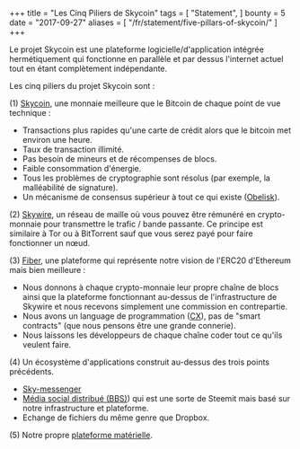 +++
title = "Les Cinq Piliers de Skycoin"
tags = [
    "Statement",
]
bounty = 5
date = "2017-09-27"
aliases = [
	"/fr/statement/five-pillars-of-skycoin/"
]
+++

Le projet Skycoin est une plateforme logicielle/d'application intégrée hermétiquement qui fonctionne en parallèle et par dessus l'internet actuel tout en étant complètement indépendante.

Les cinq piliers du projet Skycoin sont :

(1) [Skycoin](https://github.com/skycoin/skycoin), une monnaie meilleure que le Bitcoin de chaque point de vue technique :

 - Transactions plus rapides qu'une carte de crédit alors que le bitcoin met environ une heure.
 - Taux de transaction illimité.
 - Pas besoin de mineurs et de récompenses de blocs.
 - Faible consommation d'énergie.
 - Tous les problèmes de cryptographie sont résolus (par exemple, la malléabilité de signature).
 - Un mécanisme de consensus supérieur à tout ce qui existe
   ([Obelisk](/statement/obelisk-the-skycoin-consensus-algorithm/)).

(2) [Skywire](/tags/skywire/), un réseau de maille où vous pouvez être rémunéré en crypto-monnaie pour transmettre le trafic / bande passante.
Ce principe est similaire à Tor ou à BitTorrent sauf que vous serez payé pour faire fonctionner un nœud.

(3) [Fiber](https://www.skycoin.net/fiber/), une plateforme qui représente notre vision de l'ERC20 d'Ethereum mais bien meilleure :

 - Nous donnons à chaque crypto-monnaie leur propre chaîne de blocs ainsi que la plateforme fonctionnant au-dessus de l'infrastructure de Skywire et nous recevons simplement une commission en contrepartie.
 - Nous avons un language de programmation ([CX](/overview/cx-overview/)),
   pas de "smart contracts" (que nous pensons être une grande connerie).
 - Nous laissons les développeurs de chaque chaîne coder tout ce qu'ils veulent faire.

(4) Un écosystème d'applications construit au-dessus des trois points précédents.

 - [Sky-messenger](http://messenger.skycoin.net/)
 - [Média social distribué (BBS)](https://github.com/skycoin/bbs))
   qui est une sorte de Steemit mais basé sur notre infrastructure et plateforme.
 - Echange de fichiers du même genre que Dropbox.

(5) Notre propre [plateforme matérielle](/statement/skywire-miner-hardware-for-the-next-internet/).
